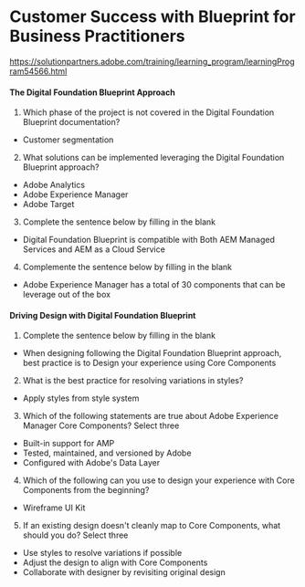 # Customer Success with Blueprint for Business Practitioners

https://solutionpartners.adobe.com/training/learning_program/learningProgram54566.html

#### The Digital Foundation Blueprint Approach

1. Which phase of the project is not covered in the Digital Foundation Blueprint documentation?
- Customer segmentation

2. What solutions can be implemented leveraging the Digital Foundation Blueprint approach?
- Adobe Analytics
- Adobe Experience Manager
- Adobe Target

3. Complete the sentence below by filling in the blank
- Digital Foundation Blueprint is compatible with Both AEM Managed Services and AEM as a Cloud Service

4. Complemente the sentence below by filling in the blank
- Adobe Experience Manager has a total of 30 components that can be leverage out of the box

#### Driving Design with Digital Foundation Blueprint

1. Complete the sentence below by filling in the blank
- When designing following the Digital Foundation Blueprint approach, best practice is to Design your experience using Core Components

2. What is the best practice for resolving variations in styles?
- Apply styles from style system

3. Which of the following statements are true about Adobe Experience Manager Core Components? Select three
- Built-in support for AMP
- Tested, maintained, and versioned by Adobe
- Configured with Adobe's Data Layer

4. Which of the following can you use to design your experience with Core Components from the beginning?
- Wireframe UI Kit

5. If an existing design doesn't cleanly map to Core Components, what should you do? Select three
- Use styles to resolve variations if possible
- Adjust the design to align with Core Components
- Collaborate with designer by revisiting original design